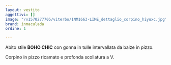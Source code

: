 ```yaml
---
layout: vestito
aggettivi: []
image: "/v1570277705/viterbo/INM1663-LIME_dettaglio_corpino_hiyuxc.jpg"
brand: inmaculada
ordine: 1

---
```

Abito stile **BOHO CHIC** con gonna in tulle intervallata da balze in pizzo.

Corpino in pizzo ricamato e profonda scollatura a V.